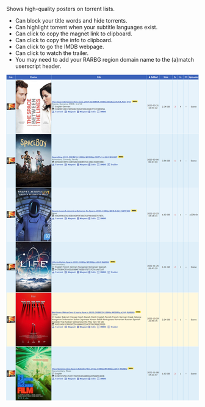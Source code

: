 Shows high-quality posters on torrent lists.  
- Can block your title words and hide torrents.  
- Can highlight torrent when your subtitle languages exist.  
- Can click to copy the magnet link to clipboard.  
- Can click to copy the info to clipboard.  
- Can click to go the IMDB webpage.  
- Can click to watch the trailer.  
- You may need to add your RARBG region domain name to the (a)match userscript header.  

![](RARBG_Show_Poster_Plus.png)
